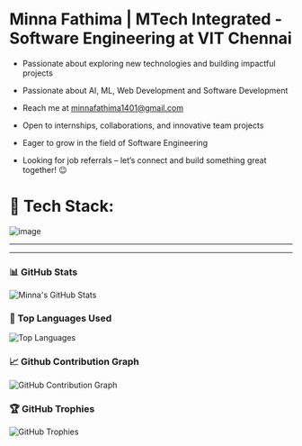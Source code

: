 # Minna Fathima | MTech Integrated - Software Engineering at VIT Chennai


- Passionate about exploring new technologies and building impactful projects 

- Passionate about AI, ML, Web Development and Software Development  

- Reach me at minnafathima1401@gmail.com

- Open to internships, collaborations, and innovative team projects  

- Eager to grow in the field of Software Engineering  

- Looking for job referrals – let’s connect and build something great together! 😉


      

# 🔧 Tech Stack:

![image](https://github.com/user-attachments/assets/4b0fb056-64c5-4383-b0b4-9689de1a0a97)


---

---

### 📊 GitHub Stats

![Minna's GitHub Stats](https://github-readme-stats.vercel.app/api?username=MinnaFathima&show_icons=true&theme=tokyonight)

### 🧠 Top Languages Used 

![Top Languages](https://github-readme-stats.vercel.app/api/top-langs/?username=MinnaFathima&layout=compact&theme=tokyonight)


### 📈 Github Contribution Graph

![GitHub Contribution Graph](https://github-readme-activity-graph.vercel.app/graph?username=MinnaFathima&theme=tokyo-night)

### 🏆 GitHub Trophies

![GitHub Trophies](https://github-profile-trophy.vercel.app/?username=MinnaFathima&theme=monokai)
